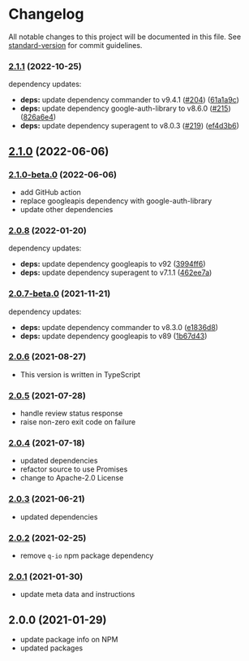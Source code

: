 # Changelog

All notable changes to this project will be documented in this file. See [standard-version](https://github.com/conventional-changelog/standard-version) for commit guidelines.

### [2.1.1](https://github.com/MobileFirstLLC/cws-publish/compare/2.1.0...2.1.1) (2022-10-25)

dependency updates:

* **deps:** update dependency commander to v9.4.1 ([#204](https://github.com/MobileFirstLLC/cws-publish/issues/204)) ([61a1a9c](https://github.com/MobileFirstLLC/cws-publish/commit/61a1a9cc0b91e9ed2186e1c3280ae2fbe22a6cba))
* **deps:** update dependency google-auth-library to v8.6.0 ([#215](https://github.com/MobileFirstLLC/cws-publish/issues/215)) ([826a6e4](https://github.com/MobileFirstLLC/cws-publish/commit/826a6e458196c623085e0ed84385254096b430cf))
* **deps:** update dependency superagent to v8.0.3 ([#219](https://github.com/MobileFirstLLC/cws-publish/issues/219)) ([ef4d3b6](https://github.com/MobileFirstLLC/cws-publish/commit/ef4d3b6c9485abe9d8191bcfdaba87b9a1c973a5))

## [2.1.0](https://github.com/MobileFirstLLC/cws-publish/compare/2.1.0-beta.0...2.1.0) (2022-06-06)

### [2.1.0-beta.0](https://github.com/MobileFirstLLC/cws-publish/compare/2.0.8...2.1.0-beta.0) (2022-06-06)

- add GitHub action
- replace googleapis dependency with google-auth-library
- update other dependencies

### [2.0.8](https://github.com/MobileFirstLLC/cws-publish/compare/2.0.7...2.0.8) (2022-01-20)

dependency updates:

* **deps:** update dependency googleapis to v92 ([3994ff6](https://github.com/MobileFirstLLC/cws-publish/commit/3994ff61f2efc55bd93eef33bafb4e7390cc1ae2))
* **deps:** update dependency superagent to v7.1.1 ([462ee7a](https://github.com/MobileFirstLLC/cws-publish/commit/462ee7aafffcd2258963b2db853143499575d159))

### [2.0.7-beta.0](https://github.com/MobileFirstLLC/cws-publish/compare/2.0.6...2.0.7) (2021-11-21)

dependency updates:

- **deps:** update dependency commander to v8.3.0 ([e1836d8](https://github.com/MobileFirstLLC/cws-publish/commit/e1836d841cb832afed5ec4ada107095e184bb5c6))
- **deps:** update dependency googleapis to v89 ([1b67d43](https://github.com/MobileFirstLLC/cws-publish/commit/1b67d439a29a7941d8d9e812fb2b531e58224de8))

### [2.0.6](https://github.com/MobileFirstLLC/cws-publish/compare/2.0.6-alpha.0...2.0.6) (2021-08-27)

- This version is written in TypeScript

### [2.0.5](https://github.com/MobileFirstLLC/cws-publish/compare/v2.0.5-alpha.1...v2.0.5) (2021-07-28)

- handle review status response 
- raise non-zero exit code on failure 

### [2.0.4](https://github.com/MobileFirstLLC/cws-publish/compare/v2.0.3...v2.0.4) (2021-07-18)

- updated dependencies
- refactor source to use Promises
- change to Apache-2.0 License

### [2.0.3](https://github.com/MobileFirstLLC/cws-publish/compare/v2.0.2...v2.0.3) (2021-06-21)

- updated dependencies

### [2.0.2](https://github.com/MobileFirstLLC/cws-publish/compare/v2.0.2-alpha.0...v2.0.2) (2021-02-25)

- remove `q-io` npm package dependency 

### [2.0.1](https://github.com/MobileFirstLLC/cws-publish/compare/v2.0.0...v2.0.1) (2021-01-30)

- update meta data and instructions

## 2.0.0 (2021-01-29)

- update package info on NPM
- updated packages
